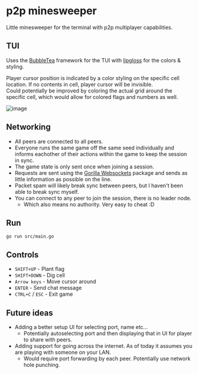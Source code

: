 # p2p minesweeper
Little minesweeper for the terminal with p2p multiplayer capabilities.
## TUI
Uses the [BubbleTea](https://github.com/charmbracelet/bubbletea) framework for the TUI with [lipgloss](https://github.com/charmbracelet/lipgloss) for the colors & styling.  

Player cursor position is indicated by a color styling on the specific cell location. If no contents in cell, player cursor will be invisible.  
Could potentially be improved by coloring the actual grid around the specific cell, which would allow for colored flags and numbers as well.  

![image](https://github.com/KristianSvanholm/p2ptui/assets/61845965/23710705-9d40-46b9-9bf8-7686ad3c0827)


## Networking
* All peers are connected to all peers.  
* Everyone runs the same game off the same seed individually and informs eachother of their actions within the game to keep the session in sync.
* The game state is only sent once when joining a session.
* Requests are sent using the [Gorilla Websockets](https://github.com/gorilla/websocket) package and sends as little information as possible on the line.
* Packet spam will likely break sync between peers, but I haven't been able to break sync myself.
* You can connect to any peer to join the session, there is no leader node.
  * Which also means no authority. Very easy to cheat :D

## Run
`go run src/main.go`

## Controls
* `SHIFT+UP` - Plant flag
* `SHIFT+DOWN` - Dig cell
* `Arrow keys` - Move cursor around
* `ENTER` - Send chat message
* `CTRL+C` / `ESC` - Exit game

## Future ideas
* Adding a better setup UI for selecting port, name etc...
  * Potentially autoselecting port and then displaying that in UI for player to share with peers.
* Adding support for going across the internet. As of today it assumes you are playing with someone on your LAN.
   * Would require port forwarding by each peer. Potentially use network hole punching.
